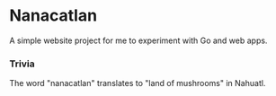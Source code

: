 # Nanacatlan
A simple website project for me to experiment with Go and web apps.

### Trivia
The word "nanacatlan" translates to "land of mushrooms" in Nahuatl.

